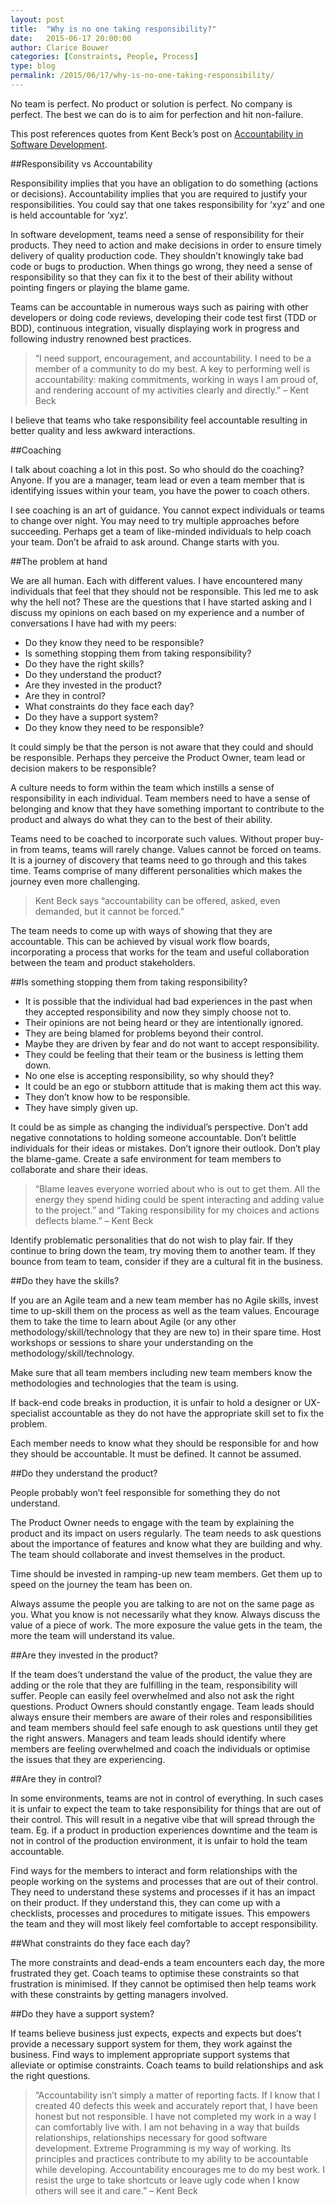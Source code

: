 ```yaml
---
layout: post
title:  "Why is no one taking responsibility?"
date:   2015-06-17 20:00:00
author: Clarice Bouwer
categories: [Constraints, People, Process]
type: blog
permalink: /2015/06/17/why-is-no-one-taking-responsibility/
---
```


No team is perfect. No product or solution is perfect. No company is perfect. The best we can do is to aim for perfection and hit non-failure.

This post references quotes from Kent Beck’s post on [Accountability in Software Development][accountability].

##Responsibility vs Accountability

Responsibility implies that you have an obligation to do something (actions or decisions). Accountability implies that you are required to justify your responsibilities. You could say that one takes responsibility for ‘xyz’ and one is held accountable for ‘xyz’.

In software development, teams need a sense of responsibility for their products. They need to action and make decisions in order to ensure timely delivery of quality production code. They shouldn’t knowingly take bad code or bugs to production. When things go wrong, they need a sense of responsibility so that they can fix it to the best of their ability without pointing fingers or playing the blame game.

Teams can be accountable in numerous ways such as pairing with other developers or doing code reviews, developing their code test first (TDD or BDD), continuous integration, visually displaying work in progress and following industry renowned best practices.

> “I need support, encouragement, and accountability. I need to be a member of a community to do my best. A key to performing well is accountability: making commitments, working in ways I am proud of, and rendering account of my activities clearly and directly.” – Kent Beck

I believe that teams who take responsibility feel accountable resulting in better quality and less awkward interactions.

##Coaching

I talk about coaching a lot in this post. So who should do the coaching? Anyone. If you are a manager, team lead or even a team member that is identifying issues within your team, you have the power to coach others.

I see coaching is an art of guidance. You cannot expect individuals or teams to change over night. You may need to try multiple approaches before succeeding. Perhaps get a team of like-minded individuals to help coach your team. Don’t be afraid to ask around. Change starts with you.

##The problem at hand

We are all human. Each with different values. I have encountered many individuals that feel that they should not be responsible. This led me to ask why the hell not? These are the questions that I have started asking and I discuss my opinions on each based on my experience and a number of conversations I have had with my peers:

- Do they know they need to be responsible?
- Is something stopping them from taking responsibility?
- Do they have the right skills?
- Do they understand the product?
- Are they invested in the product?
- Are they in control?
- What constraints do they face each day?
- Do they have a support system?
- Do they know they need to be responsible?

It could simply be that the person is not aware that they could and should be responsible. Perhaps they perceive the Product Owner, team lead or decision makers to be responsible?

A culture needs to form within the team which instills a sense of responsibility in each individual. Team members need to have a sense of belonging and know that they have something important to contribute to the product and always do what they can to the best of their ability.

Teams need to be coached to incorporate such values. Without proper buy-in from teams, teams will rarely change. Values cannot be forced on teams. It is a journey of discovery that teams need to go through and this takes time. Teams comprise of many different personalities which makes the journey even more challenging.

> Kent Beck says “accountability can be offered, asked, even demanded, but it cannot be forced.”

The team needs to come up with ways of showing that they are accountable. This can be achieved by visual work flow boards, incorporating a process that works for the team and useful collaboration between the team and product stakeholders.

##Is something stopping them from taking responsibility?

- It is possible that the individual had bad experiences in the past when they accepted responsibility and now they simply choose not to.
- Their opinions are not being heard or they are intentionally ignored.
- They are being blamed for problems beyond their control.
- Maybe they are driven by fear and do not want to accept responsibility.
- They could be feeling that their team or the business is letting them down.
- No one else is accepting responsibility, so why should they?
- It could be an ego or stubborn attitude that is making them act this way.
- They don’t know how to be responsible.
- They have simply given up.

It could be as simple as changing the individual’s perspective. Don’t add negative connotations to holding someone accountable. Don’t belittle individuals for their ideas or mistakes. Don’t ignore their outlook. Don’t play the blame-game. Create a safe environment for team members to collaborate and share their ideas.

> “Blame leaves everyone worried about who is out to get them. All the energy they spend hiding could be spent interacting and adding value to the project.” and “Taking responsibility for my choices and actions deflects blame.” – Kent Beck

Identify problematic personalities that do not wish to play fair. If they continue to bring down the team, try moving them to another team. If they bounce from team to team, consider if they are a cultural fit in the business.

##Do they have the skills?

If you are an Agile team and a new team member has no Agile skills, invest time to up-skill them on the process as well as the team values. Encourage them to take the time to learn about Agile (or any other methodology/skill/technology that they are new to) in their spare time. Host workshops or sessions to share your understanding on the methodology/skill/technology.

Make sure that all team members including new team members know the methodologies and technologies that the team is using.

If back-end code breaks in production, it is unfair to hold a designer or UX-specialist accountable as they do not have the appropriate skill set to fix the problem.

Each member needs to know what they should be responsible for and how they should be accountable. It must be defined. It cannot be assumed.

##Do they understand the product?

People probably won’t feel responsible for something they do not understand.

The Product Owner needs to engage with the team by explaining the product and its impact on users regularly. The team needs to ask questions about the importance of features and know what they are building and why. The team should collaborate and invest themselves in the product.

Time should be invested in ramping-up new team members. Get them up to speed on the journey the team has been on.

Always assume the people you are talking to are not on the same page as you. What you know is not necessarily what they know. Always discuss the value of a piece of work. The more exposure the value gets in the team, the more the team will understand its value.

##Are they invested in the product?

If the team does’t understand the value of the product, the value they are adding or the role that they are fulfilling in the team, responsibility will suffer. People can easily feel overwhelmed and also not ask the right questions. Product Owners should constantly engage. Team leads should always ensure their members are aware of their roles and responsibilities and team members should feel safe enough to ask questions until they get the right answers. Managers and team leads should identify where members are feeling overwhelmed and coach the individuals or optimise the issues that they are experiencing.

##Are they in control?

In some environments, teams are not in control of everything. In such cases it is unfair to expect the team to take responsibility for things that are out of their control. This will result in a negative vibe that will spread through the team. Eg. if a product in production experiences downtime and the team is not in control of the production environment, it is unfair to hold the team accountable.

Find ways for the members to interact and form relationships with the people working on the systems and processes that are out of their control. They need to understand these systems and processes if it has an impact on their product. If they understand this, they can come up with a checklists, processes and procedures to mitigate issues. This empowers the team and they will most likely feel comfortable to accept responsibility.

##What constraints do they face each day?

The more constraints and dead-ends a team encounters each day, the more frustrated they get. Coach teams to optimise these constraints so that frustration is minimised. If they cannot be optimised then help teams work with these constraints by getting managers involved.

##Do they have a support system?

If teams believe business just expects, expects and expects but does’t provide a necessary support system for them, they work against the business. Find ways to implement appropriate support systems that alleviate or optimise constraints. Coach teams to build relationships and ask the right questions.

> “Accountability isn’t simply a matter of reporting facts. If I know that I created 40 defects this week and accurately report that, I have been honest but not responsible. I have not completed my work in a way I can comfortably live with. I am not behaving in a way that builds relationships, relationships necessary for good software development. Extreme Programming is my way of working. Its principles and practices contribute to my ability to be accountable while developing. Accountability encourages me to do my best work. I resist the urge to take shortcuts or leave ugly code when I know others will see it and care.” – Kent Beck

[accountability]:      http://www.threeriversinstitute.org/Accountability%20in%20Software%20Development.htm
